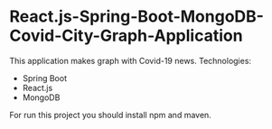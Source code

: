 # React.js-Spring-Boot-MongoDB-Covid-City-Graph-Application




This application makes graph with Covid-19 news.
Technologies:
- Spring Boot
- React.js
- MongoDB

For run this project you should install npm and maven.
